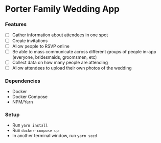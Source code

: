 # Porter Family Wedding App

### Features

* [ ] Gather information about attendees in one spot
* [ ] Create invitations
* [ ] Allow people to RSVP online
* [ ] Be able to mass communicate across different groups of people in-app (everyone, bridesmaids, groomsmen, etc)
* [ ] Collect data on how many people are attending
* [ ] Allow attendees to upload their own photos of the wedding

### Dependencies

- Docker
- Docker Compose
- NPM/Yarn

### Setup

- Run `yarn install`
- Run `docker-compose up`
- In another terminal window, run `yarn seed`